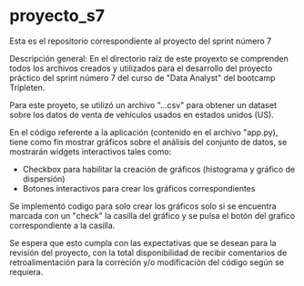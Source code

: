 # proyecto_s7
Esta es el repositorio correspondiente al proyecto del sprint número 7

Descripción general:
En el directorio raíz de este proyexto se comprenden todos los archivos creados y utilizados
para el desarrollo del proyecto práctico del sprint número 7 del curso de "Data Analyst" del
bootcamp Tripleten.

Para este proyeto, se utilizó un archivo "...csv" para obtener un dataset sobre los datos de 
venta de vehículos usados en estados unidos (US).

En el código referente a la aplicación (contenido en el archivo "app.py), tiene como fin mostrar 
gráficos sobre el análisis del conjunto de datos, se mostrarán widgets interactivos tales como:
 - Checkbox para habilitar la creación de gráficos (histograma y gráfico de dispersión)
 - Botones interactivos para crear los gráficos correspondientes

Se implementó codigo para solo crear los gráficos solo si se encuentra marcada con un "check" la casilla del gráfico y se pulsa el botón del grafico correspondiente a la casilla.

Se espera que esto cumpla con las expectativas que se desean para la revisión del proyecto, con la total disponibilidad de recibir comentarios de retroalimentación para la correción y/o modificación del código según se requiera.


